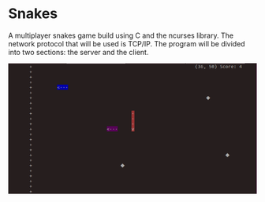 # Snakes

A multiplayer snakes game build using C and the ncurses library. The network protocol that will be used is TCP/IP. The program will be divided into two sections: the server and the client.

![Image](images/play.png "Game Layout")

